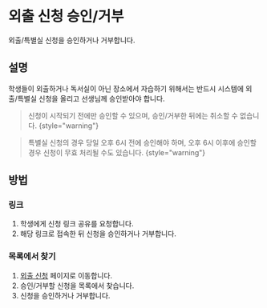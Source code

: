 # 외출 신청 승인/거부

외출/특별실 신청을 승인하거나 거부합니다.

## 설명
학생들이 외출하거나 독서실이 아닌 장소에서 자습하기 위해서는 반드시 시스템에 외출/특별실 신청을 올리고 선생님께 승인받아야 합니다.

> 신청이 시작되기 전에만 승인할 수 있으며, 승인/거부한 뒤에는 취소할 수 없습니다.
{style="warning"}

> 특별실 신청의 경우 당일 오후 6시 전에 승인해야 하며, 오후 6시 이후에 승인할 경우 신청이 무효 처리될 수도 있습니다.
{style="warning"}

## 방법

### 링크
1. 학생에게 신청 링크 공유를 요청합니다.
2. 해당 링크로 접속한 뒤 신청을 승인하거나 거부합니다.

### 목록에서 찾기
1. [외출 신청](https://dshs.app/out) 페이지로 이동합니다.
2. 승인/거부할 신청을 목록에서 찾습니다.
3. 신청을 승인하거나 거부합니다.
